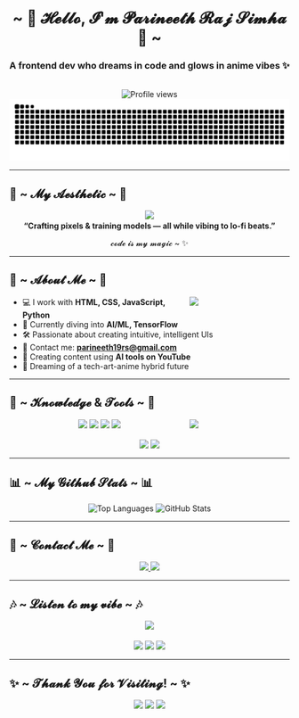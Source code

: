 <h1 align="center">~ 🌸 𝓗𝓮𝓵𝓵𝓸, 𝓘'𝓶 𝓟𝓪𝓻𝓲𝓷𝓮𝓮𝓽𝓱 𝓡𝓪𝓳 𝓢𝓲𝓶𝓱𝓪 🌸 ~</h1>
<h3 align="center">A frontend dev who dreams in code and glows in anime vibes ✨</h3>

<br>

<div align="center">
  <img src="https://komarev.com/ghpvc/?username=parineeth2004&label=Profile%20views&color=fc6c85&style=flat" alt="Profile views" />
</div>

<div align="center">
  <img src="https://raw.githubusercontent.com/parineeth2004/parineeth2004/output/snake.svg" alt="Snake animation" />
</div>

---

## 💫 ~ 𝓜𝔂 𝓐𝓮𝓼𝓽𝓱𝓮𝓽𝓲𝓬 ~ 💫

<div align="center">
 <p align="center">
  <img src="https://media.tenor.com/2roX3uxz_68AAAAC/coding-girl.gif" width="300px" />
  <br />
  <b>“Crafting pixels & training models — all while vibing to lo-fi beats.”</b>
</p>
  <p>𝓬𝓸𝓭𝓮 𝓲𝓼 𝓶𝔂 𝓶𝓪𝓰𝓲𝓬 ~ ✨</p>
</div>

---

## 🌸 ~ 𝓐𝓫𝓸𝓾𝓽 𝓜𝓮 ~ 🌸

<img align="right" src="https://64.media.tumblr.com/7360b1f05aa71968dc4d3b9c8e8a7e05/tumblr_psp8egqv981tbznd1o1_500.gif" width="180px" />

- 💻 I work with **HTML, CSS, JavaScript, Python**
- 🧠 Currently diving into **AI/ML, TensorFlow**
- 🛠️ Passionate about creating intuitive, intelligent UIs
- 📧 Contact me: **parineeth19rs@gmail.com**
- 🎥 Creating content using **AI tools on YouTube**
- 💖 Dreaming of a tech-art-anime hybrid future

---

## 🎀 ~ 𝓚𝓷𝓸𝔀𝓵𝓮𝓭𝓰𝓮 & 𝓣𝓸𝓸𝓵𝓼 ~ 🎀

<div align="center">
  <img src="https://media.tenor.com/yheo1GGu3FwAAAAC/cute-anime.gif" align="right" width="180px">
</div>

<p align="center">
  <img src="https://img.shields.io/badge/HTML5-E34F26?style=for-the-badge&logo=html5&logoColor=white"/>
  <img src="https://img.shields.io/badge/CSS3-1572B6?style=for-the-badge&logo=css3&logoColor=white"/>
  <img src="https://img.shields.io/badge/JavaScript-F7DF1E?style=for-the-badge&logo=javascript&logoColor=black"/>
  <img src="https://img.shields.io/badge/Python-FFD43B?style=for-the-badge&logo=python&logoColor=blue"/>
  <br><br>
  <img src="https://img.shields.io/badge/TensorFlow-FF6F00?style=for-the-badge&logo=tensorflow&logoColor=white"/>
  <img src="https://img.shields.io/badge/Docker-2496ED?style=for-the-badge&logo=docker&logoColor=white"/>
</p>

---

## 📊 ~ 𝓜𝔂 𝓖𝓲𝓽𝓱𝓾𝓫 𝓢𝓽𝓪𝓽𝓼 ~ 📊

<div align="center">
  <img src="https://github-readme-stats.vercel.app/api/top-langs?username=parineeth2004&show_icons=true&locale=en&layout=compact&theme=tokyonight" alt="Top Languages" />
  <img src="https://github-readme-stats.vercel.app/api?username=parineeth2004&show_icons=true&locale=en&theme=tokyonight" alt="GitHub Stats" />
</div>

---

## 💌 ~ 𝓒𝓸𝓷𝓽𝓪𝓬𝓽 𝓜𝓮 ~ 💌

<div align="center">
  <a href="mailto:parineeth19rs@gmail.com">
    <img src="https://img.shields.io/badge/Gmail-D14836?style=for-the-badge&logo=gmail&logoColor=white" />
  </a>
  <a href="https://github.com/parineeth2004" target="_blank">
    <img src="https://img.shields.io/badge/GitHub-100000?style=for-the-badge&logo=github&logoColor=white" />
  </a>
</div>

---

## 🎶 ~ 𝓛𝓲𝓼𝓽𝓮𝓷 𝓽𝓸 𝓶𝔂 𝓿𝓲𝓫𝓮 ~ 🎶

<div align="center">
  <a href="https://www.youtube.com/watch?v=YV2SUQfZs2A" target="_blank">
    <img src="https://img.shields.io/badge/Now_Playing-Electric_Callboy_Techno_Train-ff69b4?style=for-the-badge" />
  </a>
  <br><br>
  <img src="https://media.tenor.com/nqV6kK3c9V0AAAAC/music-anime.gif" width="250px" />
  <img src="https://media.tenor.com/uWYqArL2yZ0AAAAC/listening-music-anime.gif" width="250px" />
  <img src="https://media.tenor.com/P_LU8Xl9uAkAAAAC/anime-music.gif" width="250px" />
</div>



---

## ✨ ~ 𝓣𝓱𝓪𝓷𝓴 𝓨𝓸𝓾 𝓯𝓸𝓻 𝓥𝓲𝓼𝓲𝓽𝓲𝓷𝓰! ~ ✨

<div align="center">
  <img src="https://media.tenor.com/vXK3rxRM65sAAAAC/anime-thank-you.gif" width="300px"/>
  <img src="https://media.tenor.com/3g0g1g1g1g0AAAAC/anime-thank-you.gif" width="300px"/>
  <img src="https://media.tenor.com/O1Mdw_hBK5YAAAAC/anime-smile-thank-you.gif" width="300px"/>
</div>
